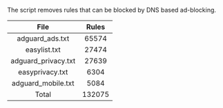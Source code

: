 The script removes rules that can be blocked by DNS based ad-blocking.


| File | Rules |
|:----:|:-----:|
| adguard_ads.txt | 65574 |
| easylist.txt | 27474 |
| adguard_privacy.txt | 27639 |
| easyprivacy.txt | 6304 |
| adguard_mobile.txt | 5084 |
| Total | 132075 |